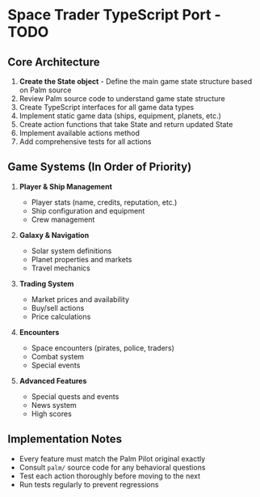 # Space Trader TypeScript Port - TODO

## Core Architecture

1. **Create the State object** - Define the main game state structure based on Palm source
2. Review Palm source code to understand game state structure
3. Create TypeScript interfaces for all game data types
4. Implement static game data (ships, equipment, planets, etc.)
5. Create action functions that take State and return updated State
6. Implement available actions method
7. Add comprehensive tests for all actions

## Game Systems (In Order of Priority)

1. **Player & Ship Management**
   - Player stats (name, credits, reputation, etc.)
   - Ship configuration and equipment
   - Crew management

2. **Galaxy & Navigation** 
   - Solar system definitions
   - Planet properties and markets
   - Travel mechanics

3. **Trading System**
   - Market prices and availability
   - Buy/sell actions
   - Price calculations

4. **Encounters**
   - Space encounters (pirates, police, traders)
   - Combat system
   - Special events

5. **Advanced Features**
   - Special quests and events
   - News system
   - High scores

## Implementation Notes

- Every feature must match the Palm Pilot original exactly
- Consult `palm/` source code for any behavioral questions
- Test each action thoroughly before moving to the next
- Run tests regularly to prevent regressions